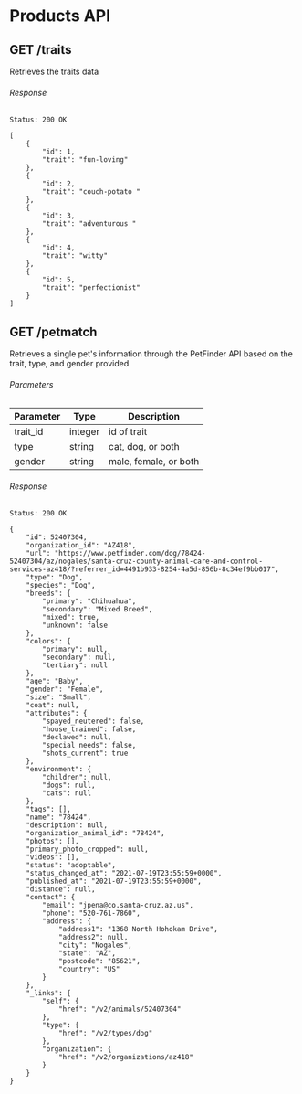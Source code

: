# Products API

## GET /traits

Retrieves the traits data

###### Response

`Status: 200 OK`

```
[
    {
        "id": 1,
        "trait": "fun-loving"
    },
    {
        "id": 2,
        "trait": "couch-potato "
    },
    {
        "id": 3,
        "trait": "adventurous "
    },
    {
        "id": 4,
        "trait": "witty"
    },
    {
        "id": 5,
        "trait": "perfectionist"
    }
]
```

## GET /petmatch

Retrieves a single pet's information through the PetFinder API based on the trait, type, and gender provided

###### Parameters

| Parameter | Type    | Description           |
| --------- | ------- | --------------------- |
| trait_id  | integer | id of trait           |
| type      | string  | cat, dog, or both     |
| gender    | string  | male, female, or both |

###### Response

`Status: 200 OK`

```
{
    "id": 52407304,
    "organization_id": "AZ418",
    "url": "https://www.petfinder.com/dog/78424-52407304/az/nogales/santa-cruz-county-animal-care-and-control-services-az418/?referrer_id=4491b933-8254-4a5d-856b-8c34ef9bb017",
    "type": "Dog",
    "species": "Dog",
    "breeds": {
        "primary": "Chihuahua",
        "secondary": "Mixed Breed",
        "mixed": true,
        "unknown": false
    },
    "colors": {
        "primary": null,
        "secondary": null,
        "tertiary": null
    },
    "age": "Baby",
    "gender": "Female",
    "size": "Small",
    "coat": null,
    "attributes": {
        "spayed_neutered": false,
        "house_trained": false,
        "declawed": null,
        "special_needs": false,
        "shots_current": true
    },
    "environment": {
        "children": null,
        "dogs": null,
        "cats": null
    },
    "tags": [],
    "name": "78424",
    "description": null,
    "organization_animal_id": "78424",
    "photos": [],
    "primary_photo_cropped": null,
    "videos": [],
    "status": "adoptable",
    "status_changed_at": "2021-07-19T23:55:59+0000",
    "published_at": "2021-07-19T23:55:59+0000",
    "distance": null,
    "contact": {
        "email": "jpena@co.santa-cruz.az.us",
        "phone": "520-761-7860",
        "address": {
            "address1": "1368 North Hohokam Drive",
            "address2": null,
            "city": "Nogales",
            "state": "AZ",
            "postcode": "85621",
            "country": "US"
        }
    },
    "_links": {
        "self": {
            "href": "/v2/animals/52407304"
        },
        "type": {
            "href": "/v2/types/dog"
        },
        "organization": {
            "href": "/v2/organizations/az418"
        }
    }
}
```
